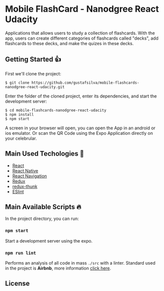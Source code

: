 # Mobile FlashCard - Nanodgree React Udacity

Applications that allows users to study a collection of flashcards. With the app, users can create different categories of flashcards called "decks", add flashcards to these decks, and make the quizes in these decks.

## Getting Started :+1:
First we'll clone the project:
```shell
$ git clone https://github.com/gustafsilva/mobile-flashcards-nanodgree-react-udacity.git
```

Enter the folder of the cloned project, enter its dependencies, and start the development server:
```shell
$ cd mobile-flashcards-nanodgree-react-udacity
$ npm install
$ npm start
```

A screen in your browser will open, you can open the App in an android or ios emulator.
Or scan the QR Code using the Expo Application directly on your celebrular.

## Main Used Techologies :rocket:

- [React](http://reactjs.org)
- [React Native](https://facebook.github.io/react-native/)
- [React Navigation](https://reactnavigation.org/)
- [Redux](https://redux.js.org/)
- [redux-thunk](https://github.com/reduxjs/redux-thunk)
- [ESlint](https://eslint.org/)

## Main Available Scripts :fire:

In the project directory, you can run:

### `npm start`

Start a development server using the expo.

### `npm run lint`

Performs an analysis of all code in mass `./src` with a linter.
Standard used in the project is **Airbnb**, more information [click here](https://github.com/airbnb/javascript).

## License